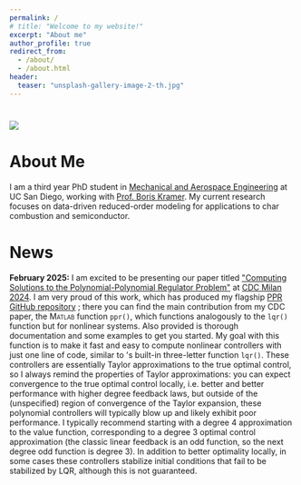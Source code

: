 ```yaml
---
permalink: /
# title: "Welcome to my website!"
excerpt: "About me"
author_profile: true
redirect_from: 
  - /about/
  - /about.html
header:
  teaser: "unsplash-gallery-image-2-th.jpg"
---
```


# ![](/images/giesel.jpg)

About Me
======

I am a third year PhD student in [Mechanical and Aerospace Engineering](https://mae.ucsd.edu/) at UC San Diego, working with [Prof. Boris Kramer](http://kramer.ucsd.edu/index.html). My current research focuses on data-driven reduced-order modeling for applications to char combustion and semiconductor. 



News
======
**February 2025:** I am excited to be presenting our paper titled ["Computing Solutions to the Polynomial-Polynomial Regulator Problem"](https://arxiv.org/abs/2410.22291) at [CDC Milan 2024](https://cdc2024.ieeecss.org/). I am very proud of this work, which has produced my flagship [PPR GitHub repository](https://github.com/hyeonghun1/PPR) ; there you can find the main contribution from my CDC paper, the <span style="font-variant:small-caps;">Matlab</span> function `ppr()`, which functions analogously to the `lqr()` function but for nonlinear systems. Also provided is thorough documentation and some examples to get you started. My goal with this function is to make it fast and easy to compute nonlinear controllers with just one line of code, similar to <span style="font-variant:small-caps;"></span>'s built-in three-letter function `lqr()`. These controllers are essentially Taylor approximations to the true optimal control, so I always remind the properties of Taylor approximations: you can expect convergence to the true optimal control locally, i.e. better and better performance with higher degree feedback laws, but outside of the (unspecified) region of convergence of the Taylor expansion, these polynomial controllers will typically blow up and likely exhibit poor performance. I typically recommend starting with a degree 4 approximation to the value function, corresponding to a degree 3 optimal control approximation (the classic linear feedback is an odd function, so the next degree odd function is degree 3). In addition to better optimality locally, in some cases these controllers stabilize initial conditions that fail to be stabilized by LQR, although this is not guaranteed.